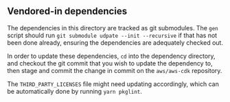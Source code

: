 ## Vendored-in dependencies

The dependencies in this directory are tracked as git submodules. The `gen`
script should run `git submodule udpate --init --recursive` if that has not been
done already, ensuring the dependencies are adequately checked out.

In order to update these dependencies, `cd` into the dependency directory, and
checkout the git commit that you wish to update the dependency to, then stage
and commit the change in commit on the `aws/aws-cdk` repository.

The `THIRD_PARTY_LICENSES` file might need updating accordingly, which can be
automatically done by running `yarn pkglint`.
